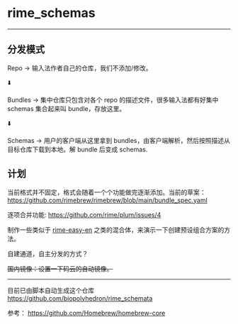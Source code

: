 # rime_schemas
--------------------

## 分发模式

Repo -> 输入法作者自己的仓库，我们不添加/修改。

:arrow_down:

Bundles -> 集中仓库只包含对各个 repo 的描述文件，很多输入法都有好集中 schemas 集合起来叫 bundle，存放这里。

:arrow_down:

Schemas -> 用户的客户端从这里拿到 bundles，由客户端解析，然后按照描述从目标仓库下载到本地。解 bundle 后变成 schemas.


## 计划

当前格式并不固定，格式会随着一个个功能做完逐渐添加。当前的草案：
https://github.com/rimebrew/rimebrew/blob/main/bundle_spec.yaml 

逐项合并功能: https://github.com/rime/plum/issues/4

制作一些类似于 [rime-easy-en](https://github.com/BlindingDark/rime-easy-en) 之类的混合体，来演示一下创建预设组合方案的方法。

自建通道，自主分发的方式？

~~国内镜像：设置一下码云的自动镜像。~~


--------------------

目前已由脚本自动生成这个仓库 https://github.com/biopolyhedron/rime_schemata


参考：
https://github.com/Homebrew/homebrew-core
